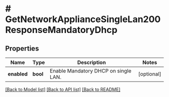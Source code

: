 # # GetNetworkApplianceSingleLan200ResponseMandatoryDhcp

## Properties

Name | Type | Description | Notes
------------ | ------------- | ------------- | -------------
**enabled** | **bool** | Enable Mandatory DHCP on single LAN. | [optional]

[[Back to Model list]](../../README.md#models) [[Back to API list]](../../README.md#endpoints) [[Back to README]](../../README.md)
